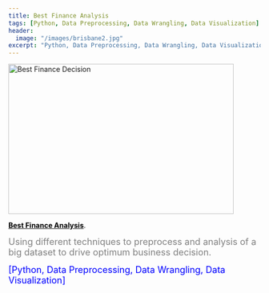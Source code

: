```yaml
---
title: Best Finance Analysis
tags: [Python, Data Preprocessing, Data Wrangling, Data Visualization]
header:
  image: "/images/brisbane2.jpg"
excerpt: "Python, Data Preprocessing, Data Wrangling, Data Visualization"
---
```


<img src="{{ site.url }}{{ site.baseurl }}/images/loan_apr1.jpg" alt="Best Finance Decision" style="width:450px;height:300px;">

[<b><font color="black">Best Finance Analysis</font></b>](https://github.com/z1shahraki/Best-Finance-Analysis).

<font size = "4" color="gray">Using different techniques to preprocess and analysis of a big dataset to drive optimum business decision.</font>

<font size = "4" color="blue">[Python, Data Preprocessing, Data Wrangling, Data Visualization]</font>
